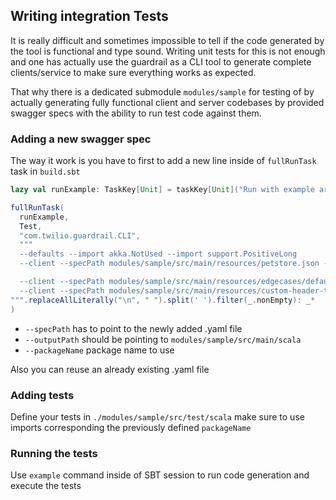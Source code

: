 ## Writing integration Tests

It is really difficult and sometimes impossible to tell if the code generated by the tool
is functional and type sound. Writing unit tests for this is not enough and one has
actually use the guardrail as a CLI tool to generate complete clients/service to make sure everything works as expected.

That why there is a dedicated submodule `modules/sample` for testing of by actually generating fully functional client and server codebases
by provided swagger specs with the ability to run test code against them.

### Adding a new swagger spec

The way it work is you have to first to add a new line inside of `fullRunTask` task in `build.sbt`

```scala
lazy val runExample: TaskKey[Unit] = taskKey[Unit]("Run with example args")

fullRunTask(
  runExample,
  Test,
  "com.twilio.guardrail.CLI",
  """
  --defaults --import akka.NotUsed --import support.PositiveLong
  --client --specPath modules/sample/src/main/resources/petstore.json --outputPath modules/sample/src/main/scala --packageName clients.http4s --framework http4s

  --client --specPath modules/sample/src/main/resources/edgecases/defaults.yaml --outputPath modules/sample/src/main/scala --packageName edgecases.defaults
  --client --specPath modules/sample/src/main/resources/custom-header-type.yaml --outputPath modules/sample/src/main/scala --packageName tests.customTypes.customHeader
""".replaceAllLiterally("\n", " ").split(' ').filter(_.nonEmpty): _*
)
```

- `--specPath` has to point to the newly added .yaml file
- `--outputPath` should be pointing to `modules/sample/src/main/scala`
- `--packageName` package name to use

Also you can reuse an already existing .yaml file

### Adding tests

Define your tests in `./modules/sample/src/test/scala` make sure to use
imports corresponding the previously defined `packageName`

### Running the tests

Use `example` command inside of SBT session to run code generation and execute the tests